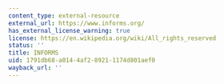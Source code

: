 ```yaml
---
content_type: external-resource
external_url: https://www.informs.org/
has_external_license_warning: true
license: https://en.wikipedia.org/wiki/All_rights_reserved
status: ''
title: INFORMS
uid: 1791db68-a014-4af2-8921-1174d801aef0
wayback_url: ''
---
```

